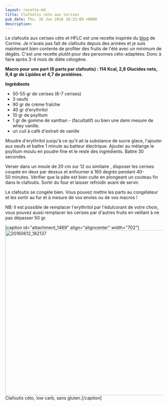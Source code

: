 ```yaml
---
layout: recette-md
title: Clafoutis céto aux cerises
pub_date: Thu, 16 Jun 2016 18:33:09 +0000
description: 
---
```

Le clafoutis aux cerises céto et HFLC est une recette inspirée du <a href="http://www.lavieenceto.com/portfolio-posts/clafoutis-aux-cerises/">blog</a> de Corrine. Je n'avais pas fait de clafoutis depuis des années et je suis maintenant bien contente de profiter des fruits de l'été avec un minimum de dégâts. C'est une recette plutôt pour des personnes céto-adaptées. Donc à faire après 3-4 mois de diète cétogène.

<strong>Macro pour une part (6 parts par clafoutis) : 114 Kcal, 2,8 Glucides nets, 9,4 gr de Lipides et 4,7 de protéines.</strong>

<strong>Ingrédients</strong>
<ul>
	<li>50-55 gr de cerises (6-7 cerises)</li>
	<li>3 oeufs</li>
	<li>90 gr de crème fraîche</li>
	<li>40 gr d'erythritol</li>
	<li>10 gr de psyllium</li>
	<li>1 gr de gomme de xanthan - (facultatif) ou bien une demi mesure de whey vanille.</li>
	<li>un cuil à café d'extrait de vanille</li>
</ul>
Moudre d'erythritol jusqu'à ce qu'il ait la substance de sucre glace, l'ajouter aux oeufs et battre 1 minute au batteur électrique. Ajouter au mélange le psyllium moulu en poudre fine et le reste des ingrédients. Battre 30 secondes.

Verser dans un moule de 20 cm sur 12 ou similaire , disposer les cerises coupée en deux par dessus et enfourner à 160 degrés pendant 40-50 minutes. Vérifier que la pâte est bien cuite en plongeant un couteau fin dans le clafoutis. Sortir du four et laisser refroidir avant de servir.

Le clafoutis se congèle bien. Vous pouvez mettre les parts au congélateur et les sortir au fur et à mesure de vos envies ou de vos macros !

NB: Il est possible de remplacer l'erythritol par l'édulcorant de votre choix, vous pouvez aussi remplacer les cerises par d'autres fruits en veillant à ne pas dépasser 50 gr.

[caption id="attachment_1469" align="aligncenter" width="702"]<a href="http://regimeketo.com/regime/wp-content/uploads/2016/06/20160612_182137.jpg" rel="attachment wp-att-1469"><img class="wp-image-1469 size-large" src="http://regimeketo.com/regime/wp-content/uploads/2016/06/20160612_182137-1024x768.jpg" alt="20160612_182137" width="702" height="527" /></a> Clafoutis céto, low carb, sans gluten.[/caption]

&nbsp;
